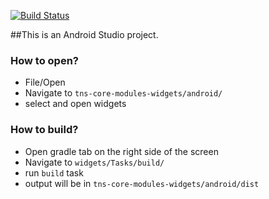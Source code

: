 [![Build Status](https://travis-ci.org/NativeScript/tns-core-modules-widgets.svg?branch=master)](https://travis-ci.org/NativeScript/tns-core-modules-widgets)

##This is an Android Studio project.

### How to open?
* File/Open
* Navigate to `tns-core-modules-widgets/android/`
* select and open widgets

### How to build?
* Open gradle tab on the right side of the screen
* Navigate to `widgets/Tasks/build/`
* run `build` task
* output will be in `tns-core-modules-widgets/android/dist`
